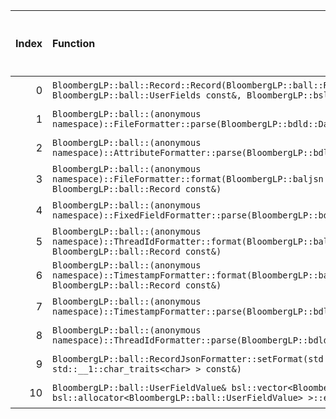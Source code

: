 |   Index | Function                                                                                                                                                  |   Difference in number of lines |   Function size difference in bytes | Disassembly                                                                |   Number of lines in `assume` build |   Number of bytes in `assume` build |   Number of lines in `none` build |   Number of bytes in `none` build |
|--------:|:----------------------------------------------------------------------------------------------------------------------------------------------------------|--------------------------------:|------------------------------------:|:---------------------------------------------------------------------------|------------------------------------:|------------------------------------:|----------------------------------:|----------------------------------:|
|       0 | `BloombergLP::ball::Record::Record(BloombergLP::ball::RecordAttributes const&, BloombergLP::ball::UserFields const&, BloombergLP::bslma::Allocator*)`     |                              20 |                                  64 | [Assumed](0.assume.s.txt), [Ignored](0.none.s.txt), [Diff](0.diff.html)    |                                 336 |                             4277008 |                               272 |                           4278640 |
|       1 | `BloombergLP::ball::(anonymous namespace)::FileFormatter::parse(BloombergLP::bdld::DatumMapRef)`                                                          |                              -2 |                                   0 | [Assumed](1.assume.s.txt), [Ignored](1.none.s.txt), [Diff](1.diff.html)    |                                 256 |                             4302640 |                               256 |                           4306880 |
|       2 | `BloombergLP::ball::(anonymous namespace)::AttributeFormatter::parse(BloombergLP::bdld::DatumMapRef)`                                                     |                              -4 |                                 -16 | [Assumed](2.assume.s.txt), [Ignored](2.none.s.txt), [Diff](2.diff.html)    |                                 224 |                             4305744 |                               240 |                           4309984 |
|       3 | `BloombergLP::ball::(anonymous namespace)::FileFormatter::format(BloombergLP::baljsn::SimpleFormatter*, BloombergLP::ball::Record const&)`                |                              -4 |                                 -16 | [Assumed](3.assume.s.txt), [Ignored](3.none.s.txt), [Diff](3.diff.html)    |                                 704 |                             4301936 |                               720 |                           4306160 |
|       4 | `BloombergLP::ball::(anonymous namespace)::FixedFieldFormatter::parse(BloombergLP::bdld::DatumMapRef)`                                                    |                              -4 |                                 -16 | [Assumed](4.assume.s.txt), [Ignored](4.none.s.txt), [Diff](4.diff.html)    |                                 224 |                             4300800 |                               240 |                           4304960 |
|       5 | `BloombergLP::ball::(anonymous namespace)::ThreadIdFormatter::format(BloombergLP::baljsn::SimpleFormatter*, BloombergLP::ball::Record const&)`            |                              -4 |                                 -16 | [Assumed](5.assume.s.txt), [Ignored](5.none.s.txt), [Diff](5.diff.html)    |                                 176 |                             4301168 |                               192 |                           4305344 |
|       6 | `BloombergLP::ball::(anonymous namespace)::TimestampFormatter::format(BloombergLP::baljsn::SimpleFormatter*, BloombergLP::ball::Record const&)`           |                              -4 |                                 -16 | [Assumed](6.assume.s.txt), [Ignored](6.none.s.txt), [Diff](6.diff.html)    |                                 704 |                             4299136 |                               720 |                           4303264 |
|       7 | `BloombergLP::ball::(anonymous namespace)::TimestampFormatter::parse(BloombergLP::bdld::DatumMapRef)`                                                     |                              -4 |                                 -16 | [Assumed](7.assume.s.txt), [Ignored](7.none.s.txt), [Diff](7.diff.html)    |                                 752 |                             4299840 |                               768 |                           4303984 |
|       8 | `BloombergLP::ball::(anonymous namespace)::ThreadIdFormatter::parse(BloombergLP::bdld::DatumMapRef)`                                                      |                              -5 |                                 -32 | [Assumed](8.assume.s.txt), [Ignored](8.none.s.txt), [Diff](8.diff.html)    |                                 320 |                             4301344 |                               352 |                           4305536 |
|       9 | `BloombergLP::ball::RecordJsonFormatter::setFormat(std::__1::basic_string_view<char, std::__1::char_traits<char> > const&)`                               |                              -7 |                                 -16 | [Assumed](9.assume.s.txt), [Ignored](9.none.s.txt), [Diff](9.diff.html)    |                                1456 |                             4293920 |                              1472 |                           4298032 |
|      10 | `BloombergLP::ball::UserFieldValue& bsl::vector<BloombergLP::ball::UserFieldValue, bsl::allocator<BloombergLP::ball::UserFieldValue> >::emplace_back<>()` |                            -102 |                                -352 | [Assumed](10.assume.s.txt), [Ignored](10.none.s.txt), [Diff](10.diff.html) |                                 528 |                             4283616 |                               880 |                           4285408 |